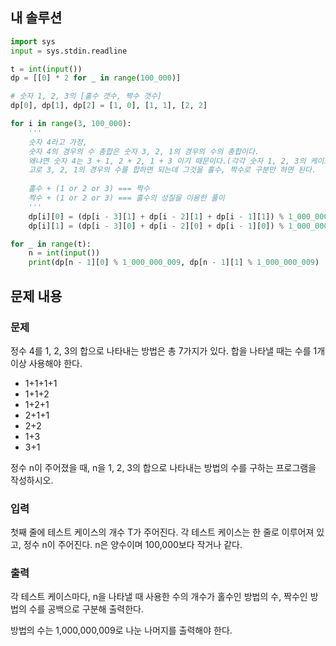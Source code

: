 ## 내 솔루션
```python
import sys
input = sys.stdin.readline

t = int(input())
dp = [[0] * 2 for _ in range(100_000)]

# 숫자 1, 2, 3의 [홀수 갯수, 짝수 갯수] 
dp[0], dp[1], dp[2] = [1, 0], [1, 1], [2, 2]

for i in range(3, 100_000):
    '''
    숫자 4라고 가정,
    숫자 4의 경우의 수 총합은 숫자 3, 2, 1의 경우의 수의 총합이다.
    왜냐면 숫자 4는 3 + 1, 2 + 2, 1 + 3 이기 때문이다.(각각 숫자 1, 2, 3의 케이스)
    고로 3, 2, 1의 경우의 수를 합하면 되는데 그것을 홀수, 짝수로 구분만 하면 된다.
    
    홀수 + (1 or 2 or 3) === 짝수 
    짝수 + (1 or 2 or 3) === 홀수의 성질을 이용한 풀이
    '''
    dp[i][0] = (dp[i - 3][1] + dp[i - 2][1] + dp[i - 1][1]) % 1_000_000_009
    dp[i][1] = (dp[i - 3][0] + dp[i - 2][0] + dp[i - 1][0]) % 1_000_000_009

for _ in range(t):
    n = int(input())
    print(dp[n - 1][0] % 1_000_000_009, dp[n - 1][1] % 1_000_000_009)
```

## 문제 내용
### 문제
정수 4를 1, 2, 3의 합으로 나타내는 방법은 총 7가지가 있다. 합을 나타낼 때는 수를 1개 이상 사용해야 한다.

- 1+1+1+1
- 1+1+2
- 1+2+1
- 2+1+1
- 2+2
- 1+3
- 3+1

정수 n이 주어졌을 때, n을 1, 2, 3의 합으로 나타내는 방법의 수를 구하는 프로그램을 작성하시오.

### 입력
첫째 줄에 테스트 케이스의 개수 T가 주어진다. 각 테스트 케이스는 한 줄로 이루어져 있고, 정수 n이 주어진다. n은 양수이며 100,000보다 작거나 같다.

### 출력
각 테스트 케이스마다, n을 나타낼 때 사용한 수의 개수가 홀수인 방법의 수, 짝수인 방법의 수를 공백으로 구분해 출력한다.

방법의 수는 1,000,000,009로 나눈 나머지를 출력해야 한다.